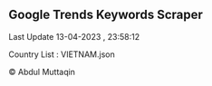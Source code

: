 

## Google Trends Keywords Scraper 
 
Last Update 13-04-2023 , 23:58:12

Country List :
VIETNAM.json



© Abdul Muttaqin 
